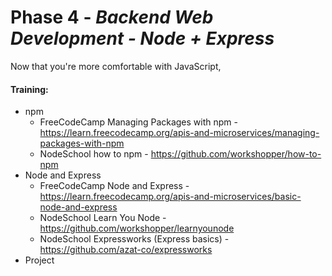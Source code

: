 # Phase 4 - *Backend Web Development - Node + Express*

Now that you're more comfortable with JavaScript, 

#### **Training:**
* npm
  * FreeCodeCamp Managing Packages with npm - https://learn.freecodecamp.org/apis-and-microservices/managing-packages-with-npm
  * NodeSchool how to npm - https://github.com/workshopper/how-to-npm
* Node and Express
  * FreeCodeCamp Node and Express - https://learn.freecodecamp.org/apis-and-microservices/basic-node-and-express
  * NodeSchool Learn You Node - https://github.com/workshopper/learnyounode
  * NodeSchool Expressworks (Express basics) - https://github.com/azat-co/expressworks
* Project


